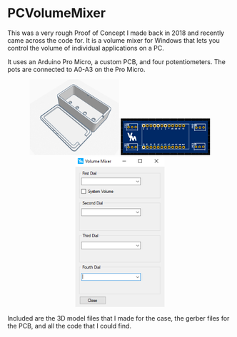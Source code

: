 # PCVolumeMixer

This was a very rough Proof of Concept I made back in 2018 and recently came across the code for. It is a volume mixer for Windows that lets you control the volume of individual applications on a PC.

It uses an Arduino Pro Micro, a custom PCB, and four potentiometers.
The pots are connected to A0-A3 on the Pro Micro.

<p align="center">
<img alt="3D Printed Case" src="https://github.com/blaketilghman/PCVolumeMixer/blob/master/images/Case.PNG?raw=true" width="200">
<img alt="Custom PCB" src="https://github.com/blaketilghman/PCVolumeMixer/blob/master/images/PCB.PNG?raw=true" width="200">
<img alt="Screenshot" src="https://github.com/blaketilghman/PCVolumeMixer/blob/master/images/Capture.PNG?raw=true" width="200">
</p>

Included are the 3D model files that I made for the case, the gerber files for the PCB, and all the code that I could find.
